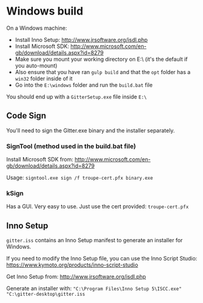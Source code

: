 # Windows build

On a Windows machine:

- Install Inno Setup: http://www.jrsoftware.org/isdl.php
- Install Microsoft SDK: http://www.microsoft.com/en-gb/download/details.aspx?id=8279
- Make sure you mount your working directory on E:\ (it's the default if you auto-mount)
- Also ensure that you have ran `gulp build` and that the `opt` folder has a `win32` folder inside of it
- Go into the `E:\windows` folder and run the `build.bat` file

You should end up with a `GitterSetup.exe` file inside `E:\`

## Code Sign

You'll need to sign the Gitter.exe binary and the installer separately.

### SignTool (method used in the build.bat file)

Install Microsoft SDK from: http://www.microsoft.com/en-gb/download/details.aspx?id=8279

Usage: `signtool.exe sign /f troupe-cert.pfx binary.exe`

### kSign

Has a GUI. Very easy to use. Just use the cert provided: `troupe-cert.pfx`

## Inno Setup

`gitter.iss` contains an Inno Setup manifest to generate an installer for Windows.

If you need to modify the Inno Setup file, you can use the Inno Script Studio: https://www.kymoto.org/products/inno-script-studio

Get Inno Setup from: http://www.jrsoftware.org/isdl.php

Generate an installer with: `"C:\Program Files\Inno Setup 5\ISCC.exe" "C:\gitter-desktop\gitter.iss`
